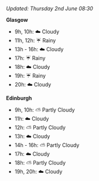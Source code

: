 *Updated: Thursday 2nd June 08:30*

**Glasgow**

* 9h, 10h: :cloud: Cloudy
* 11h, 12h: :umbrella: Rainy
* 13h - 16h: :cloud: Cloudy
* 17h: :umbrella: Rainy
* 18h: :cloud: Cloudy
* 19h: :umbrella: Rainy
* 20h: :cloud: Cloudy

**Edinburgh**

* 9h, 10h: :partly_sunny: Partly Cloudy
* 11h: :cloud: Cloudy
* 12h: :partly_sunny: Partly Cloudy
* 13h: :cloud: Cloudy
* 14h - 16h: :partly_sunny: Partly Cloudy
* 17h: :cloud: Cloudy
* 18h: :partly_sunny: Partly Cloudy
* 19h, 20h: :cloud: Cloudy
